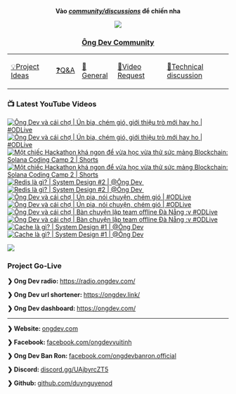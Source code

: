 <div align="center">
      <b
        >Vào
        <a href="https://github.com/OngDev/community/discussions"
          ><i>community/discussions</i></a
        >
        để chiến nha</b
      >

<img
    src="https://raw.githubusercontent.com/thuanpham2311/img/master/ongDevCharacters/4.png"
  />

### [Ông Dev Community](https://github.com/OngDev/community/discussions)

  <b>
    <table>
      <tr>
        <td>
          <a
            href="https://github.com/OngDev/community/discussions/categories/project-ideas"
            ><p>💡Project Ideas</p></a
          >
        </td>
        <td>
          <a
            href="https://github.com/OngDev/community/discussions/categories/q-a"
            ><p>❓Q&A</p></a
          >
        </td>
        <td>
          <a
            href="https://github.com/OngDev/community/discussions/categories/general"
            ><p>💬General</p></a
          >
        </td>
        <td>
          <a
            href="https://github.com/OngDev/community/discussions/categories/video-request"
            ><p>🎥Video Request</p></a
          >
        </td>
        <td>
          <a
            href="https://github.com/OngDev/community/discussions/categories/technical-discussion"
            ><p>🧠Technical discussion</p></a
          >
        </td>
      </tr>
    </table>
  </b>
</div>

### 📺 Latest YouTube Videos

<!-- BEGIN YOUTUBE-CARDS -->

[![Ông Dev và cái chợ | Ún bia, chém gió, giới thiệu trò mới hay ho | #ODLive](https://ytcards.demolab.com/?id=gW6XjSxSoOQ&title=%C3%94ng+Dev+v%C3%A0+c%C3%A1i+ch%E1%BB%A3+%7C+%C3%9An+bia%2C+ch%C3%A9m+gi%C3%B3%2C+gi%E1%BB%9Bi+thi%E1%BB%87u+tr%C3%B2+m%E1%BB%9Bi+hay+ho+%7C+%23ODLive&lang=en&timestamp=1668874787&background_color=%230d1117&title_color=%23ffffff&stats_color=%23dedede&width=250&duration=7311 "Ông Dev và cái chợ | Ún bia, chém gió, giới thiệu trò mới hay ho | #ODLive")](https://www.youtube.com/watch?v=gW6XjSxSoOQ#gh-dark-mode-only)[![Ông Dev và cái chợ | Ún bia, chém gió, giới thiệu trò mới hay ho | #ODLive](https://ytcards.demolab.com/?id=gW6XjSxSoOQ&title=%C3%94ng+Dev+v%C3%A0+c%C3%A1i+ch%E1%BB%A3+%7C+%C3%9An+bia%2C+ch%C3%A9m+gi%C3%B3%2C+gi%E1%BB%9Bi+thi%E1%BB%87u+tr%C3%B2+m%E1%BB%9Bi+hay+ho+%7C+%23ODLive&lang=en&timestamp=1668874787&background_color=%23ffffff&title_color=%2324292f&stats_color=%2357606a&width=250&duration=7311 "Ông Dev và cái chợ | Ún bia, chém gió, giới thiệu trò mới hay ho | #ODLive")](https://www.youtube.com/watch?v=gW6XjSxSoOQ#gh-light-mode-only)
[![Một chiếc Hackathon khá ngon để vừa học vừa thử sức mảng Blockchain: Solana Coding Camp 2 | Shorts](https://ytcards.demolab.com/?id=Ngl6D3hMY-k&title=M%E1%BB%99t+chi%E1%BA%BFc+Hackathon+kh%C3%A1+ngon+%C4%91%E1%BB%83+v%E1%BB%ABa+h%E1%BB%8Dc+v%E1%BB%ABa+th%E1%BB%AD+s%E1%BB%A9c+m%E1%BA%A3ng+Blockchain%3A+Solana+Coding+Camp+2+%7C+Shorts&lang=en&timestamp=1668087012&background_color=%230d1117&title_color=%23ffffff&stats_color=%23dedede&width=250&duration=59 "Một chiếc Hackathon khá ngon để vừa học vừa thử sức mảng Blockchain: Solana Coding Camp 2 | Shorts")](https://www.youtube.com/watch?v=Ngl6D3hMY-k#gh-dark-mode-only)[![Một chiếc Hackathon khá ngon để vừa học vừa thử sức mảng Blockchain: Solana Coding Camp 2 | Shorts](https://ytcards.demolab.com/?id=Ngl6D3hMY-k&title=M%E1%BB%99t+chi%E1%BA%BFc+Hackathon+kh%C3%A1+ngon+%C4%91%E1%BB%83+v%E1%BB%ABa+h%E1%BB%8Dc+v%E1%BB%ABa+th%E1%BB%AD+s%E1%BB%A9c+m%E1%BA%A3ng+Blockchain%3A+Solana+Coding+Camp+2+%7C+Shorts&lang=en&timestamp=1668087012&background_color=%23ffffff&title_color=%2324292f&stats_color=%2357606a&width=250&duration=59 "Một chiếc Hackathon khá ngon để vừa học vừa thử sức mảng Blockchain: Solana Coding Camp 2 | Shorts")](https://www.youtube.com/watch?v=Ngl6D3hMY-k#gh-light-mode-only)
[![Redis là gì? | System Design #2 |  @Ông Dev ​](https://ytcards.demolab.com/?id=XFMCmc9NL1o&title=Redis+l%C3%A0+g%C3%AC%3F+%7C+System+Design+%232+%7C++%40%C3%94ng+Dev+%E2%80%8B&lang=en&timestamp=1667393101&background_color=%230d1117&title_color=%23ffffff&stats_color=%23dedede&width=250&duration=705 "Redis là gì? | System Design #2 |  @Ông Dev ​")](https://www.youtube.com/watch?v=XFMCmc9NL1o#gh-dark-mode-only)[![Redis là gì? | System Design #2 |  @Ông Dev ​](https://ytcards.demolab.com/?id=XFMCmc9NL1o&title=Redis+l%C3%A0+g%C3%AC%3F+%7C+System+Design+%232+%7C++%40%C3%94ng+Dev+%E2%80%8B&lang=en&timestamp=1667393101&background_color=%23ffffff&title_color=%2324292f&stats_color=%2357606a&width=250&duration=705 "Redis là gì? | System Design #2 |  @Ông Dev ​")](https://www.youtube.com/watch?v=XFMCmc9NL1o#gh-light-mode-only)
[![Ông Dev và cái chợ | Ún pia, nói chuyện, chém gió | #ODLive](https://ytcards.demolab.com/?id=xQrkrSiY30k&title=%C3%94ng+Dev+v%C3%A0+c%C3%A1i+ch%E1%BB%A3+%7C+%C3%9An+pia%2C+n%C3%B3i+chuy%E1%BB%87n%2C+ch%C3%A9m+gi%C3%B3+%7C+%23ODLive&lang=en&timestamp=1667060505&background_color=%230d1117&title_color=%23ffffff&stats_color=%23dedede&width=250&duration=7811 "Ông Dev và cái chợ | Ún pia, nói chuyện, chém gió | #ODLive")](https://www.youtube.com/watch?v=xQrkrSiY30k#gh-dark-mode-only)[![Ông Dev và cái chợ | Ún pia, nói chuyện, chém gió | #ODLive](https://ytcards.demolab.com/?id=xQrkrSiY30k&title=%C3%94ng+Dev+v%C3%A0+c%C3%A1i+ch%E1%BB%A3+%7C+%C3%9An+pia%2C+n%C3%B3i+chuy%E1%BB%87n%2C+ch%C3%A9m+gi%C3%B3+%7C+%23ODLive&lang=en&timestamp=1667060505&background_color=%23ffffff&title_color=%2324292f&stats_color=%2357606a&width=250&duration=7811 "Ông Dev và cái chợ | Ún pia, nói chuyện, chém gió | #ODLive")](https://www.youtube.com/watch?v=xQrkrSiY30k#gh-light-mode-only)
[![Ông Dev và cái chợ | Bàn chuyện lập team offline Đà Nẵng :v #ODLive](https://ytcards.demolab.com/?id=783P8ijaUyE&title=%C3%94ng+Dev+v%C3%A0+c%C3%A1i+ch%E1%BB%A3+%7C+B%C3%A0n+chuy%E1%BB%87n+l%E1%BA%ADp+team+offline+%C4%90%C3%A0+N%E1%BA%B5ng+%3Av+%23ODLive&lang=en&timestamp=1665851028&background_color=%230d1117&title_color=%23ffffff&stats_color=%23dedede&width=250&duration=7202 "Ông Dev và cái chợ | Bàn chuyện lập team offline Đà Nẵng :v #ODLive")](https://www.youtube.com/watch?v=783P8ijaUyE#gh-dark-mode-only)[![Ông Dev và cái chợ | Bàn chuyện lập team offline Đà Nẵng :v #ODLive](https://ytcards.demolab.com/?id=783P8ijaUyE&title=%C3%94ng+Dev+v%C3%A0+c%C3%A1i+ch%E1%BB%A3+%7C+B%C3%A0n+chuy%E1%BB%87n+l%E1%BA%ADp+team+offline+%C4%90%C3%A0+N%E1%BA%B5ng+%3Av+%23ODLive&lang=en&timestamp=1665851028&background_color=%23ffffff&title_color=%2324292f&stats_color=%2357606a&width=250&duration=7202 "Ông Dev và cái chợ | Bàn chuyện lập team offline Đà Nẵng :v #ODLive")](https://www.youtube.com/watch?v=783P8ijaUyE#gh-light-mode-only)
[![Cache là gì? | System Design #1 | @Ông Dev](https://ytcards.demolab.com/?id=msqPp2J3c6Y&title=Cache+l%C3%A0+g%C3%AC%3F+%7C+System+Design+%231+%7C+%40%C3%94ng+Dev&lang=en&timestamp=1665752425&background_color=%230d1117&title_color=%23ffffff&stats_color=%23dedede&width=250&duration=1306 "Cache là gì? | System Design #1 | @Ông Dev")](https://www.youtube.com/watch?v=msqPp2J3c6Y#gh-dark-mode-only)[![Cache là gì? | System Design #1 | @Ông Dev](https://ytcards.demolab.com/?id=msqPp2J3c6Y&title=Cache+l%C3%A0+g%C3%AC%3F+%7C+System+Design+%231+%7C+%40%C3%94ng+Dev&lang=en&timestamp=1665752425&background_color=%23ffffff&title_color=%2324292f&stats_color=%2357606a&width=250&duration=1306 "Cache là gì? | System Design #1 | @Ông Dev")](https://www.youtube.com/watch?v=msqPp2J3c6Y#gh-light-mode-only)

<!-- END YOUTUBE-CARDS -->

[![](https://raw.githubusercontent.com/thuanOwa/img/master/youtube.gif)](https://www.youtube.com/@ongdev?sub_confirmation=1)

### Project Go-Live

<strong>❯ Ong Dev radio: </strong><a href="radio.ongdev.com/">https://radio.ongdev.com/</a>

<strong>❯ Ong Dev url shortener: </strong><a href="ongdev.link/">https://ongdev.link/</a>

<strong>❯ Ong Dev dashboard: </strong><a href="ongdev.com/">https://ongdev.com/</a>

---

<strong>❯ Website: </strong><a href="https://ongdev.com">ongdev.com</a>

<strong>❯ Facebook: </strong><a href="https://www.facebook.com/ongdevvuitinh">facebook.com/ongdevvuitinh</a>

<strong>❯ Ong Dev Ban Ron: </strong><a href="https://www.facebook.com/ongdevbanron.official">facebook.com/ongdevbanron.official</a>

<strong>❯ Discord: </strong><a href="https://discord.gg/UAjbyrcZT5">discord.gg/UAjbyrcZT5</a>

<strong>❯ Github: </strong><a href="https://github.com/duynguyenod">github.com/duynguyenod</a>
